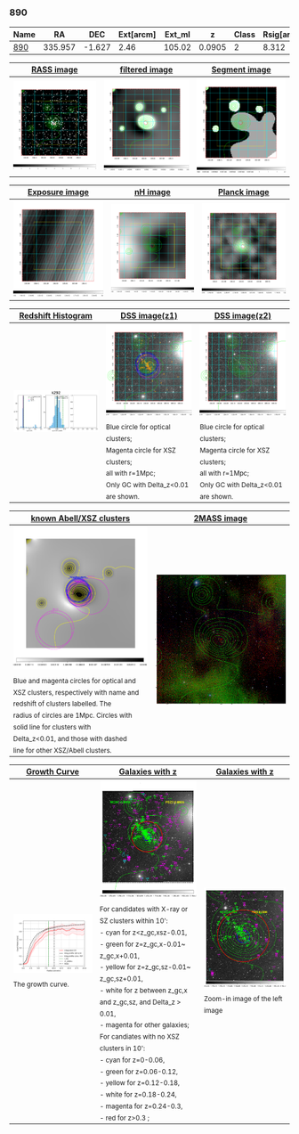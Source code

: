 <div STYLE="page-break-after: always;"></div>

### 890

|Name          |RA          |DEC      | Ext[arcm] | Ext_ml | z    | Class| Rsig[arcmin] | CRsig[c/s] | CR500[c/s] | R500[Mpc] |L500[erg/s]|F500[erg/s/cm^2]| M500[Msun]|Tx[keV]|beta|GC(XSZ,Delta_z<0.01)| GC(OPT,Delta_z<0.01)|GC|alias|
|--------------|------------|------------|---|---|-----------|--------|------|------|----|----|----|----|----|----|----|----|----|----|---|
|[890](script/890.md)     | 335.957       | -1.627       | 2.46    | 105.02   | 0.0905 | 2   | 8.312 |0.429 |0.445 |1.030 |1.671e+44 |8.151e-12 |3.387e+14 |4.676 |1.500 |Tar, |Wen, |Tar, |k292|

|[RASS image](../image/890/890_img.pdf)|[filtered image](../image/890/890_fil.pdf)|[Segment image](../image/890/890_seg.pdf)|
|-------------------|--------------------|-------------------|
| <img src="../image/890/890_img.png" width="300">  | <img src="../image/890/890_fil.png" width="300">   | <img src="../image/890/890_seg.png" width="300">  |

|[Exposure image](../image/890/890_mex.pdf)| [nH image](../image/890/890_nh.pdf)| [Planck image](../image/890/890_p.pdf)|
|-------------------|--------------------|-------------------|
|<img src="../image/890/890_mex.png" width="300">   | <img src="../image/890/890_nh.png" width="300">    | <img src="../image/890/890_p.png" width="300"> |

|[Redshift Histogram](../image/890/890_zg.pdf) | [DSS image(z1)](../image/890/890_dss_z1.pdf)      |  [DSS image(z2)](../image/890/890_dss_z2.pdf)    |
|-------------------|--------------------|-------------------|
|<img src="../image/890/890_zg.png" width="300"> |<img src="../image/890/890_dss_z1.png" width="300"> <sub><br>Blue circle for optical clusters; <br>Magenta circle for XSZ clusters; <br>all with r=1Mpc; <br>Only GC with Delta_z<0.01 are shown. </sub>| <img src="../image/890/890_dss_z2.png" width="300"><sub><br>Blue circle for optical clusters; <br>Magenta circle for XSZ clusters; <br>all with r=1Mpc; <br>Only GC with Delta_z<0.01 are shown. </sub> |

|[known Abell/XSZ clusters](../image/890/890_m.pdf) | [2MASS image](../image/890/890_2mass.pdf)      |
|-------------------|-------------------|
|<img src=../image/890/890_m.png width="300"> <sub><br>Blue and magenta circles for optical and <br>XSZ clusters, respectively with name and <br>redshift of clusters labelled. The <br>radius of circles are 1Mpc. Circles with <br>solid line for clusters with <br>Delta_z<0.01, and those with dashed <br>line for other XSZ/Abell clusters.        </sub>|<img src="../image/890/890_2mass.png" width="300">  |

|[Growth Curve](../image/890/890_gca_all.png) |[Galaxies with z](../image/890/890_opt_ned.pdf) |[Galaxies with z](../image/890/890_opt_ned_zoom.pdf) |
|-------------------|-------------------|-------------------|
| <img src="../image/890/890_gca_all.png" width="300"> <sub><br>The growth curve.</sub>| <img src=../image/890/890_opt_ned.png width="300"> <br><sub> For candidates with X-ray or SZ clusters within 10': <br> - cyan for z<z_gc,xsz-0.01, <br> - green for z=z_gc,x-0.01~ z_gc,x+0.01, <br> - yellow for z=z_gc,sz-0.01~ z_gc,sz+0.01, <br> - white for z between z_gc,x and z_gc,sz, and Delta_z > 0.01, <br> - magenta for other galaxies; <br>For candiates with no XSZ clusters in 10': <br> - cyan for z=0-0.06, <br> - green for z=0.06-0.12, <br> - yellow for z=0.12-0.18, <br> - white for z=0.18-0.24, <br> - magenta for z=0.24-0.3, <br> - red for z>0.3 ;  </sub>|<img src=../image/890/890_opt_ned_zoom.png width="300">  <br><sub> Zoom-in image of the left image</sub>|




